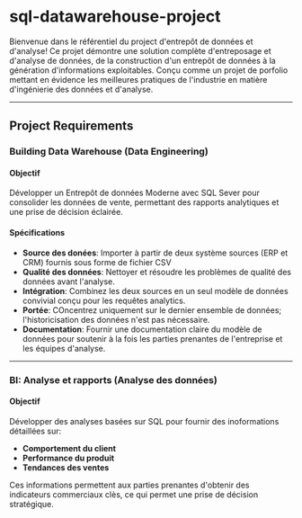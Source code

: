 # sql-datawarehouse-project
Bienvenue dans le référentiel  du project d'entrepôt de données et d'analyse!
Ce projet démontre une solution complète d'entreposage et d'analyse de données, de la construction d'un entrepôt de données à la génération d'informations exploitables. Conçu comme un projet de porfolio mettant en évidence les meilleures pratiques de l'industrie en matière d'ingénierie des données et d'analyse.

-----
## Project Requirements

### Building Data Warehouse (Data Engineering)
#### Objectif
Développer un Entrepôt de données Moderne avec SQL Sever pour consolider les données de vente, permettant des rapports analytiques et une prise de décision éclairée.

#### Spécifications
- **Source des donées**: Importer à partir  de deux système sources (ERP et CRM) fournis sous forme de fichier CSV
- **Qualité des données**: Nettoyer et résoudre les problèmes de qualité des données avant l'analyse.
- **Intégration**: Combinez les deux sources en un seul modèle de données convivial conçu pour les requêtes analytics.
- **Portée**: COncentrez uniquement sur le dernier ensemble de données; l'historicisation des données n'est pas nécessaire.
- **Documentation**: Fournir une documentation claire du modèle de données pour soutenir à la fois les parties prenantes de l'entreprise et les équipes d'analyse.

-----

### BI: Analyse et rapports (Analyse des données)

#### Objectif
Développer des analyses basées sur SQL pour fournir des inoformations détaillées sur:
- **Comportement du client**
- **Performance du produit**
- **Tendances des ventes**

Ces informations permettent aux parties prenantes d'obtenir des indicateurs commerciaux clès, ce qui permet une prise de décision stratégique.

